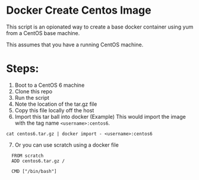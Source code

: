 Docker Create Centos Image
==========================
This script is an opionated way to create a base docker container using
yum from a CentOS base machine.

This assumes that you have a running CentOS machine.

Steps:
======
1. Boot to a CentOS 6 machine
2. Clone this repo
3. Run the script
4. Note the location of the tar.gz file
5. Copy this file locally off the host
6. Import this tar ball into docker (Example)
   This would import the image with the tag name `<username>:centos6`.
```
cat centos6.tar.gz | docker import - <username>:centos6
```
7. Or you can use scratch using a docker file
```
  FROM scratch
  ADD centos6.tar.gz /

  CMD ["/bin/bash"]
```
